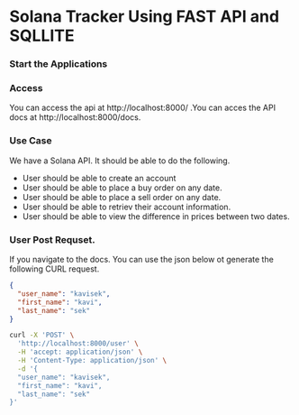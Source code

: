 # Solana Tracker Using FAST API and SQLLITE

### Start the Applications



### Access

You can access the api at http://localhost:8000/ .You can acces the API docs at http://localhost:8000/docs. 

### Use Case 

We have a Solana API. It should be able to do the following.

- User should be able to create an account
- User should be able to place a buy order on any date.
- User should be able to place a sell order on any date.
- User should be able to retriev their account information.
- User should be able to view the difference in prices between two dates.


### User Post Requset.

If you navigate to the docs. You can use the json below ot generate the following CURL request.

```json
{
  "user_name": "kavisek",
  "first_name": "kavi",
  "last_name": "sek"
}
```


```bash 
curl -X 'POST' \
  'http://localhost:8000/user' \
  -H 'accept: application/json' \
  -H 'Content-Type: application/json' \
  -d '{
  "user_name": "kavisek",
  "first_name": "kavi",
  "last_name": "sek"
}'
```
